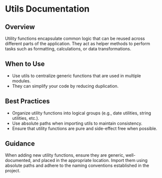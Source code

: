 # Utils Documentation

## Overview

Utility functions encapsulate common logic that can be reused across different parts of the application. They act as helper methods to perform tasks such as formatting, calculations, or data transformations.

## When to Use

- Use utils to centralize generic functions that are used in multiple modules.
- They can simplify your code by reducing duplication.

## Best Practices

- Organize utility functions into logical groups (e.g., date utilities, string utilities, etc.).
- Use absolute paths when importing utils to maintain consistency.
- Ensure that utility functions are pure and side-effect free when possible.

## Guidance

When adding new utility functions, ensure they are generic, well-documented, and placed in the appropriate location. Import them using absolute paths and adhere to the naming conventions established in the project.
